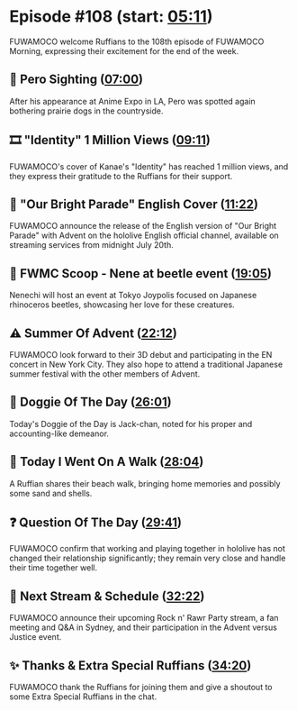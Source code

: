 # Episode #108 (start: [05:11](https://youtu.be/ER_DYdK92W0?t=05m11s))

FUWAMOCO welcome Ruffians to the 108th episode of FUWAMOCO Morning, expressing their excitement for the end of the week.

## 👀 Pero Sighting ([07:00](https://youtu.be/ER_DYdK92W0?t=07m00s))

After his appearance at Anime Expo in LA, Pero was spotted again bothering prairie dogs in the countryside.

## 🎞️ "Identity" 1 Million Views ([09:11](https://youtu.be/ER_DYdK92W0?t=09m11s))

FUWAMOCO's cover of Kanae's "Identity" has reached 1 million views, and they express their gratitude to the Ruffians for their support.

## 🎤 "Our Bright Parade" English Cover ([11:22](https://youtu.be/ER_DYdK92W0?t=11m22s))

FUWAMOCO announce the release of the English version of "Our Bright Parade" with Advent on the hololive English official channel, available on streaming services from midnight July 20th.

## 🔎 FWMC Scoop - Nene at beetle event ([19:05](https://youtu.be/ER_DYdK92W0?t=19m05s))

Nenechi will host an event at Tokyo Joypolis focused on Japanese rhinoceros beetles, showcasing her love for these creatures.

## ⚠️ Summer Of Advent ([22:12](https://youtu.be/ER_DYdK92W0?t=22m12s))

FUWAMOCO look forward to their 3D debut and participating in the EN concert in New York City. They also hope to attend a traditional Japanese summer festival with the other members of Advent.

## 🐶 Doggie Of The Day ([26:01](https://youtu.be/ER_DYdK92W0?t=26m01s))

Today's Doggie of the Day is Jack-chan, noted for his proper and accounting-like demeanor.

## 🚶 Today I Went On A Walk ([28:04](https://youtu.be/ER_DYdK92W0?t=28m04s))

A Ruffian shares their beach walk, bringing home memories and possibly some sand and shells.

## ❓ Question Of The Day ([29:41](https://youtu.be/ER_DYdK92W0?t=29m41s))

FUWAMOCO confirm that working and playing together in hololive has not changed their relationship significantly; they remain very close and handle their time together well.

## 📅 Next Stream & Schedule ([32:22](https://youtu.be/ER_DYdK92W0?t=32m22s))

FUWAMOCO announce their upcoming Rock n' Rawr Party stream, a fan meeting and Q&A in Sydney, and their participation in the Advent versus Justice event.

## ✨ Thanks & Extra Special Ruffians ([34:20](https://youtu.be/ER_DYdK92W0?t=34m20s))

FUWAMOCO thank the Ruffians for joining them and give a shoutout to some Extra Special Ruffians in the chat.
